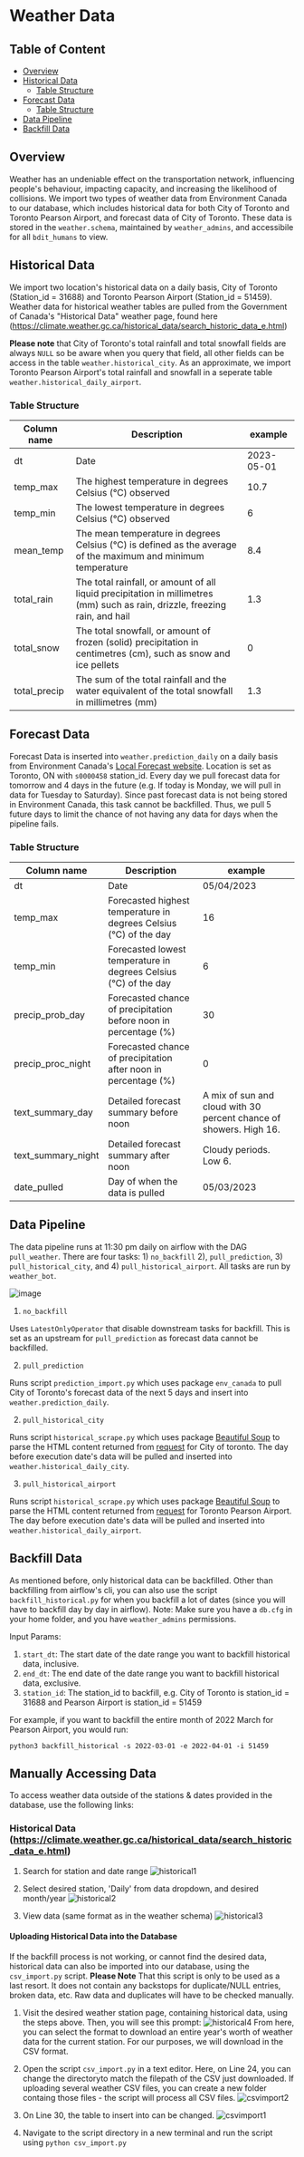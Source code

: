 # Weather Data
## Table of Content
- [Overview](#overview)
- [Historical Data](#historical-data)
    - [Table Structure](#table-structure)
- [Forecast Data](#forecast-data)
    - [Table Structure](#table-structure)
- [Data Pipeline](#data-pipeline)
- [Backfill Data](#backfill-data)

## Overview
Weather has an undeniable effect on the transportation network, influencing people's behaviour, impacting capacity, and increasing the likelihood of collisions. We import two types of weather data from Environment Canada to our database, which includes historical data for both City of Toronto and Toronto Pearson Airport, and forecast data of City of Toronto. These data is stored in the `weather.schema`, maintained by `weather_admins`, and accessibile for all `bdit_humans` to view. 

## Historical Data

We import two location's historical data on a daily basis, City of Toronto (Station_id = 31688) and Toronto Pearson Airport (Station_id = 51459). Weather data for historical weather tables are pulled from the Government of Canada's "Historical Data" weather page, found here (https://climate.weather.gc.ca/historical_data/search_historic_data_e.html)

**Please note** that City of Toronto's total rainfall and total snowfall fields are always `NULL` so be aware when you query that field, all other fields can be access in the table `weather.historical_city`. As an approximate, we import Toronto Pearson Airport's total rainfall and snowfall in a seperate table `weather.historical_daily_airport`. 

### Table Structure
| Column name  | Description                                                                                                                      | example    |
|--------------|----------------------------------------------------------------------------------------------------------------------------------|------------|
| dt           | Date                                                                                                                             | 2023-05-01 |
| temp_max     | The   highest temperature in degrees Celsius (°C) observed                                                                       | 10.7       |
| temp_min     | The   lowest temperature in degrees Celsius (°C) observed                                                                        | 6          |
| mean_temp    | The   mean temperature in degrees Celsius (°C) is defined as the average of the   maximum and minimum temperature                | 8.4        |
| total_rain   | The   total rainfall, or amount of all liquid precipitation in millimetres (mm)   such as rain, drizzle, freezing rain, and hail | 1.3        |
| total_snow   | The   total snowfall, or amount of frozen (solid) precipitation in centimetres   (cm), such as snow and ice pellets              | 0          |
| total_precip | The   sum of the total rainfall and the water equivalent of the total snowfall in   millimetres (mm)                             | 1.3        |


## Forecast Data

Forecast Data is inserted into `weather.prediction_daily` on a daily basis from Environment Canada's [Local Forecast website](https://weather.gc.ca/city/pages/on-143_metric_e.html). Location is set as Toronto, ON with `s0000458` station_id. Every day we pull forecast data for tomorrow and 4 days in the future (e.g. If today is Monday, we will pull in data for Tuesday to Saturday). Since past forecast data is not being stored in Environment Canada, this task cannot be backfilled. Thus, we pull 5 future days to limit the chance of not having any data for days when the pipeline fails.

### Table Structure
| Column name        | Description                                                       | example                                                            |
|--------------------|-------------------------------------------------------------------|--------------------------------------------------------------------|
| dt                 | Date                                                              | 05/04/2023                                                         |
| temp_max           | Forecasted highest temperature in degrees Celsius (°C) of the day | 16                                                                 |
| temp_min           | Forecasted lowest temperature in degrees Celsius (°C) of the day  | 6                                                                  |
| precip_prob_day    | Forecasted chance of precipitation before noon in percentage (%)  | 30                                                                 |
| precip_proc_night  | Forecasted chance of precipitation after noon in percentage (%)   | 0                                                                  |
| text_summary_day   | Detailed forecast summary before noon                             | A mix of sun and cloud with 30 percent chance of showers. High 16. |
| text_summary_night | Detailed forecast summary after noon                              | Cloudy periods. Low 6.                                             |
| date_pulled        | Day of when the data is pulled                                    | 05/03/2023                                                         |


## Data Pipeline

The data pipeline runs at 11:30 pm daily on airflow with the DAG `pull_weather`. There are four tasks: 1) `no_backfill` 2), `pull_prediction`, 3) `pull_historical_city`, and 4) `pull_historical_airport`. All tasks are run by `weather_bot`. 

![image](https://user-images.githubusercontent.com/46324452/235770699-275ea663-5035-4799-984b-5eb0e09878b1.png)

1) `no_backfill`

Uses `LatestOnlyOperator` that disable downstream tasks for backfill. This is set as an upstream for `pull_prediction` as forecast data cannot be backfilled.

2) `pull_prediction`

Runs script `prediction_import.py` which uses package `env_canada` to pull City of Toronto's forecast data of the next 5 days and insert into `weather.prediction_daily`. 

2) `pull_historical_city`

Runs script `historical_scrape.py` which uses package [Beautiful Soup](https://www.crummy.com/software/BeautifulSoup/bs4/doc/) to parse the HTML content returned from [request](https://docs.python-requests.org/en/master/user/quickstart/#make-a-request) for City of toronto. The day before execution date's data will be pulled and inserted into `weather.historical_daily_city`.


3) `pull_historical_airport`

Runs script `historical_scrape.py` which uses package [Beautiful Soup](https://www.crummy.com/software/BeautifulSoup/bs4/doc/) to parse the HTML content returned from [request](https://docs.python-requests.org/en/master/user/quickstart/#make-a-request) for Toronto Pearson Airport. The day before execution date's data will be pulled and inserted into `weather.historical_daily_airport`.

## Backfill Data

As mentioned before, only historical data can be backfilled. Other than backfilling from airflow's cli, you can also use the script `backfill_historical.py` for when you backfill a lot of dates (since you will have to backfill day by day in airflow). Note: Make sure you have a `db.cfg` in your home folder, and you have `weather_admins` permissions.

Input Params:
1) `start_dt`: The start date of the date range you want to backfill historical data, inclusive. 
2) `end_dt`: The end date of the date range you want to backfill historical data, exclusive.
3) `station_id`: The station_id to backfill, e.g. City of Toronto is station_id = 31688 and Pearson Airport is station_id = 51459

For example, if you want to backfill the entire month of 2022 March for Pearson Airport, you would run:
```
python3 backfill_historical -s 2022-03-01 -e 2022-04-01 -i 51459
```

## Manually Accessing Data
To access weather data outside of the stations & dates provided in the database, use the following links:

### Historical Data (https://climate.weather.gc.ca/historical_data/search_historic_data_e.html)

1. Search for station and date range
![historical1](https://github.com/CityofToronto/bdit_data-sources/assets/10802231/a899a6f7-beee-451d-b9a3-916be7cf76d0)

2. Select desired station, 'Daily' from data dropdown, and desired month/year
![historical2](https://github.com/CityofToronto/bdit_data-sources/assets/10802231/e54cb6b4-cfb9-458e-90ab-4ae1018ed7a1)

3. View data (same format as in the weather schema)
![historical3](https://github.com/CityofToronto/bdit_data-sources/assets/10802231/1195b550-b8f8-451a-a1a9-96c04ae811b9)

#### Uploading Historical Data into the Database
If the backfill process is not working, or cannot find the desired data, historical data can also be imported into our database, using the `csv_import.py` script. **Please Note** That this script is only to be used as a last resort. It does not contain any backstops for duplicate/NULL entries, broken data, etc. Raw data and duplicates will have to be checked manually.

1. Visit the desired weather station page, containing historical data, using the steps above. Then, you will see this prompt:
![historical4](https://github.com/CityofToronto/bdit_data-sources/assets/10802231/c1b08bfe-ae12-4487-9bb4-efed3602fb64)
From here, you can select the format to download an entire year's worth of weather data for the current station. For our purposes, we will download in the CSV format.

2. Open the script `csv_import.py` in a text editor. Here, on Line 24, you can change the directoryto match the filepath of the CSV just downloaded. If uploading several weather CSV files, you can create a new folder containg those files - the script will process all CSV files.
![csvimport2](https://github.com/CityofToronto/bdit_data-sources/assets/10802231/23d24ee8-f7f2-4388-a8fc-225ee1c90ac7)

3. On Line 30, the table to insert into can be changed. 
![csvimport1](https://github.com/CityofToronto/bdit_data-sources/assets/10802231/2b959cb9-e39e-417f-b6b6-2a6dddea67d9)

4. Navigate to the script directory in a new terminal and run the script using `python csv_import.py`

